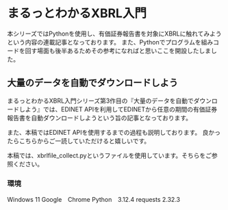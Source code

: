 # まるっとわかるXBRL入門
本シリーズではPythonを使用し、有価証券報告書を対象にXBRLに触れてみようという内容の連載記事となっております。
また、Pythonでプログラムを組みコードを回す場面も後半あるためその参考になればと思いここを開設したしました。


## 大量のデータを自動でダウンロードしよう
まるっとわかるXBRL入門シリーズ第3作目の『大量のデータを自動でダウンロードしよう』では、EDINET APIを利用してEDINETから任意の期間の有価証券報告書を自動ダウンロードしようという旨の記事となっております。

また、本稿ではEDINET APIを使用するまでの過程も説明しております。
良かったらこちらからご一読していただけると嬉しいです。

本稿では、xbrlfile_collect.pyというファイルを使用しています。そちらをご参照ください。

### 環境
Windows 11
Google　Chrome
Python　3.12.4
requests 2.32.3